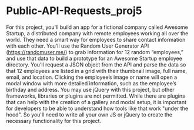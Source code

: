 # Public-API-Requests_proj5
For this project, you'll build an app for a fictional company called Awesome Startup, a distributed company with remote employees working all over the world. They need a smart way for employees to share contact information with each other.  You’ll use the Random User Generator API (https://randomuser.me/) to grab information for 12 random “employees,” and use that data to build a prototype for an Awesome Startup employee directory.  You’ll request a JSON object from the API and parse the data so that 12 employees are listed in a grid with their thumbnail image, full name, email, and location. Clicking the employee’s image or name will open a modal window with more detailed information, such as the employee’s birthday and address.  You may use jQuery with this project, but other frameworks, libraries or plugins are not permitted. While there are plugins that can help with the creation of a gallery and modal setup, it is important for developers to be able to understand how tools like that work "under the hood". So you'll need to write all your own JS or jQuery to create the necessary functionality for this project.
